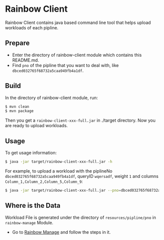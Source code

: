 # Rainbow Client

Rainbow Client contains java based command line tool that helps upload workloads of each pipline.

## Prepare

- Enter the directory of rainbow-client module which contains this README.md.
- Find `pno` of the pipline that you want to deal with, like `dbced032765f68732a5caa949fb4a1df`. 

## Build

In the directory of rainbow-client module, run:
```bash
$ mvn clean
$ mvn package
```

Then you get a `rainbow-client-xxx-full.jar` in ./target directory.
Now you are ready to upload workloads.

## Usage

To get usage information:
```bash
$ java -jar target/rainbow-client-xxx-full.jar -h
```

For example, to upload a workload with the piplineNo `dbced032765f68732a5caa949fb4a1df`, queryID `wqersadf`, weight `1` and columns `Column_1,Column_2,Column_5,Column_9`:
```bash
$ java -jar target/rainbow-client-xxx-full.jar --pno=dbced032765f68732a5caa949fb4a1df --i=qwerasdf --w=1 --c=Column_1,Column_2,Column_5,Column_9
```


## Where is the Data

Workload File is generated under the directory of `resources/pipline/pno` in `rainbow-manage` Module.


- Go to [Rainbow Manage](https://github.com/dbiir/rainbow/blob/master/rainbow-manage/README.md) and follow the steps in it.
